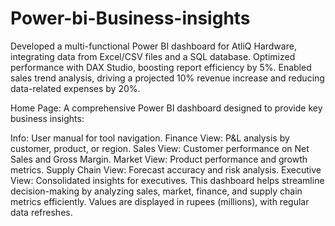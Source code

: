# Power-bi-Business-insights
Developed a multi-functional Power BI dashboard for AtliQ Hardware, integrating data from Excel/CSV files and a SQL database. Optimized performance with DAX Studio, boosting report efficiency by 5%. Enabled sales trend analysis, driving a projected 10% revenue increase and reducing data-related expenses by 20%.

Home Page:
A comprehensive Power BI dashboard designed to provide key business insights:

Info: User manual for tool navigation.
Finance View: P&L analysis by customer, product, or region.
Sales View: Customer performance on Net Sales and Gross Margin.
Market View: Product performance and growth metrics.
Supply Chain View: Forecast accuracy and risk analysis.
Executive View: Consolidated insights for executives.
This dashboard helps streamline decision-making by analyzing sales, market, finance, and supply chain metrics efficiently. Values are displayed in rupees (millions), with regular data refreshes.
